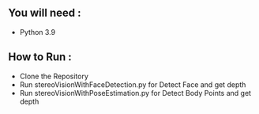 ## You will need :

- Python 3.9

## How to Run :

- Clone the Repository
- Run stereoVisionWithFaceDetection.py for Detect Face and get depth
- Run stereoVisionWithPoseEstimation.py for Detect Body Points and get depth